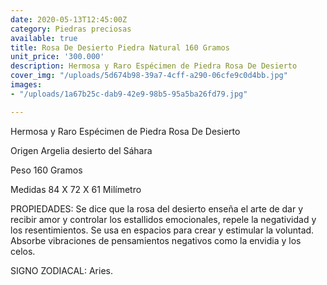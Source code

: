 ```yaml
---
date: 2020-05-13T12:45:00Z
category: Piedras preciosas
available: true
title: Rosa De Desierto Piedra Natural 160 Gramos
unit_price: '300.000'
description: Hermosa y Raro Espécimen de Piedra Rosa De Desierto
cover_img: "/uploads/5d674b98-39a7-4cff-a290-06cfe9c0d4bb.jpg"
images:
- "/uploads/1a67b25c-dab9-42e9-98b5-95a5ba26fd79.jpg"

---
```

Hermosa y Raro Espécimen de Piedra Rosa De Desierto

Origen Argelia desierto del Sáhara

Peso 160 Gramos

Medidas 84 X 72 X 61 Milímetro

PROPIEDADES: Se dice que la rosa del desierto enseña el arte de dar y recibir amor y controlar los estallidos emocionales, repele la negatividad y los resentimientos. Se usa en espacios para crear y estimular la voluntad. Absorbe vibraciones de pensamientos negativos como la envidia y los celos.

SIGNO ZODIACAL: Aries.